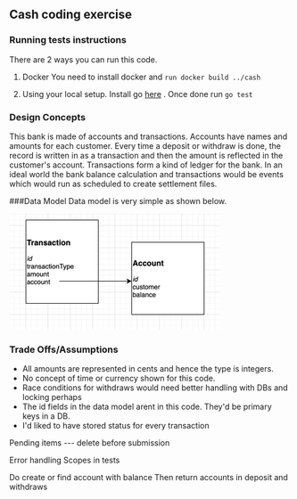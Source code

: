 ## Cash coding exercise

### Running tests instructions

There are 2 ways you can run this code. 
1. Docker
You need to install docker and `run docker build ../cash`
   
2. Using your local setup. 
Install go [here](https://golang.org/doc/install) . Once done run `go test`

   
### Design Concepts

This bank is made of accounts and transactions. Accounts have names and amounts for each customer. Every time a deposit or withdraw is done, the record is written in as a transaction and then the amount is reflected in the customer's account.
Transactions form a kind of ledger for the bank. 
In an ideal world the bank balance calculation and transactions would be events which would run as scheduled to create settlement files.

   ###Data Model 
Data model is very simple as shown below.

![img_1.png](img_1.png)

### Trade Offs/Assumptions
- All amounts are represented in cents and hence the type is integers.
- No concept of time or currency shown for this code.
- Race conditions for withdraws would need better handling with DBs and locking perhaps
- The id fields in the data model arent in this code. They'd be primary keys in a DB.
- I'd liked to have stored status for every transaction


Pending items --- delete before submission

Error handling
Scopes in tests

Do create or find account with balance
Then return accounts in deposit and withdraws
